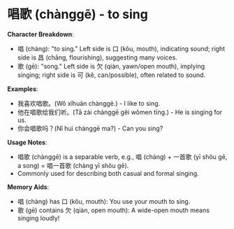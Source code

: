 # **唱歌 (chànggē) - to sing**

**Character Breakdown**:  
- 唱 (chàng): "to sing." Left side is 口 (kǒu, mouth), indicating sound; right side is 昌 (chāng, flourishing), suggesting many voices.  
- 歌 (gē): "song." Left side is 欠 (qiàn, yawn/open mouth), implying singing; right side is 可 (kě, can/possible), often related to sound.

**Examples**:  
- 我喜欢唱歌。(Wǒ xǐhuān chànggē.) - I like to sing.  
- 他在唱歌给我们听。(Tā zài chànggē gěi wǒmen tīng.) - He is singing for us.  
- 你会唱歌吗？(Nǐ huì chànggē ma?) - Can you sing?

**Usage Notes**:  
- 唱歌 (chànggē) is a separable verb, e.g., 唱 (chàng) + 一首歌 (yī shǒu gē, a song) = 唱一首歌 (chàng yī shǒu gē).  
- Commonly used for describing both casual and formal singing.

**Memory Aids**:  
- 唱 (chàng) has 口 (kǒu, mouth): You use your mouth to sing.  
- 歌 (gē) contains 欠 (qiàn, open mouth): A wide-open mouth means singing loudly!